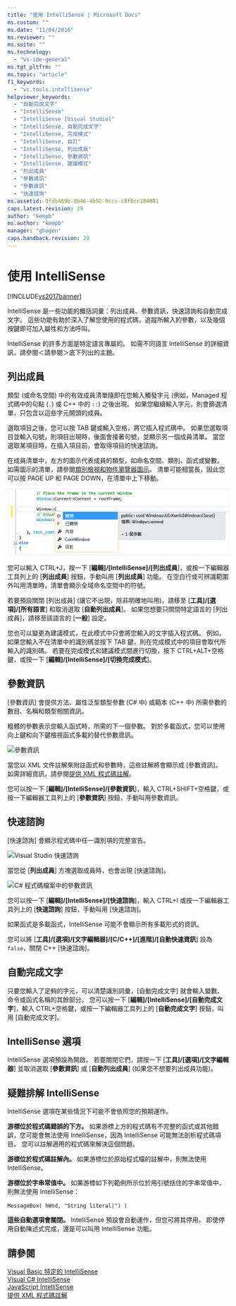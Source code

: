 ```yaml
---
title: "使用 IntelliSense | Microsoft Docs"
ms.custom: ""
ms.date: "11/04/2016"
ms.reviewer: ""
ms.suite: ""
ms.technology: 
  - "vs-ide-general"
ms.tgt_pltfrm: ""
ms.topic: "article"
f1_keywords: 
  - "vc.tools.intellisense"
helpviewer_keywords: 
  - "自動完成文字"
  - "IntelliSense"
  - "IntelliSense [Visual Studio]"
  - "IntelliSense, 自動完成文字"
  - "IntelliSense, 完成模式"
  - "IntelliSense, 自訂"
  - "IntelliSense, 列出成員"
  - "IntelliSense, 參數資訊"
  - "IntelliSense, 建議模式"
  - "列出成員"
  - "參數資訊"
  - "參數資訊"
  - "快速諮詢"
ms.assetid: 9fdb489b-8b46-4b92-9ccc-c8f8cc184081
caps.latest.revision: 29
author: "kempb"
ms.author: "kempb"
manager: "ghogen"
caps.handback.revision: 29
---
```

# 使用 IntelliSense
[!INCLUDE[vs2017banner](../code-quality/includes/vs2017banner.md)]

IntelliSense 是一些功能的概括詞彙：列出成員、參數資訊，快速諮詢和自動完成文字。  這些功能有助於深入了解您使用的程式碼，追蹤所輸入的參數，以及幾個按鍵即可加入屬性和方法呼叫。  
  
 IntelliSense 的許多方面是特定語言專屬的。  如需不同語言 IntelliSense 的詳細資訊，請參閱＜請參閱＞底下列出的主題。  
  
## 列出成員  
 類型 \(或命名空間\) 中的有效成員清單隨即在您輸入觸發字元 \(例如，Managed 程式碼中的句點 \(`.`\) 或 C\+\+ 中的 `::`\) 之後出現。  如果您繼續輸入字元，則會篩選清單，只包含以這些字元開頭的成員。  
  
 選取項目之後，您可以按 TAB 鍵或輸入空格，將它插入程式碼中。  如果您選取項目並輸入句號，則項目出現時，後面會接著句號，並顯示另一個成員清單。  當您選取某項目時，在插入項目前，會取得項目的快速諮詢。  
  
 在成員清單中，左方的圖示代表成員的類型，如命名空間、類別、函式或變數。  如需圖示的清單，請參閱[類別檢視和物件瀏覽器圖示](../ide/class-view-and-object-browser-icons.md)。  清單可能相當長，因此您可以按 PAGE UP 和 PAGE DOWN，在清單中上下移動。  
  
 ![Visual Studio 成員清單](../ide/media/vs2015_intellisense.png "vs2015\_Intellisense")  
  
 您可以輸入 CTRL\+J，按一下 \[**編輯\]\/\[IntelliSense\]\/\[列出成員**\]，或按一下編輯器工具列上的 \[**列出成員**\] 按鈕，手動叫用 \[**列出成員**\] 功能。  在空白行或可辨識範圍外叫用清單時，清單會顯示全域命名空間中的符號。  
  
 若要預設關閉 \[列出成員\] \(讓它不出現，除非明確地叫用\)，請移至 \[**工具\]\/\[選項\]\/\[所有語言**\] 和取消選取 \[**自動列出成員**\]。  如果您想要只關閉特定語言的 \[列出成員\]，請移至該語言的 \[**一般**\] 設定。  
  
 您也可以變更為建議模式，在此模式中只會將您輸入的文字插入程式碼。  例如，如果您輸入不在清單中的識別碼並按下 TAB 鍵，則在完成模式中的項目會取代所輸入的識別碼。  若要在完成模式和建議模式間進行切換，按下 CTRL\+ALT\+空格鍵，或按一下 \[**編輯\]\/\[IntelliSense\]\/\[切換完成模式**\]。  
  
## 參數資訊  
 \[參數資訊\] 會提供方法、屬性泛型類型參數 \(C\# 中\) 或範本 \(C\+\+ 中\) 所需參數的數目、名稱和類型相關資訊。  
  
 粗體的參數表示您輸入函式時，所需的下一個參數。  對於多載函式，您可以使用向上鍵和向下鍵檢視函式多載的替代參數資訊。  
  
 ![參數資訊](~/ide/media/vs2015_param_info.png "VS2015\_param\_Info")  
  
 當您以 XML 文件註解來附註函式和參數時，這些註解將會顯示成 \[參數資訊\]。  如需詳細資訊，請參閱[提供 XML 程式碼註解](../ide/supplying-xml-code-comments.md)。  
  
 您可以按一下 \[**編輯\]\/\[IntelliSense\]\/\[參數資訊**\]，輸入 CTRL\+SHIFT\+空格鍵，或按一下編輯器工具列上的 \[**參數資訊**\] 按鈕，手動叫用參數資訊。  
  
## 快速諮詢  
 \[快速諮詢\] 會顯示程式碼中任一識別項的完整宣告。  
  
 ![Visual Studio 快速諮詢](~/ide/media/vs2015_quick_info.png "VS2015\_Quick\_info")  
  
 當您從 \[**列出成員**\] 方塊選取成員時，也會出現 \[快速諮詢\]。  
  
 ![C&#35; 程式碼檔案中的參數資訊](~/ide/media/vs2015_paraminfo.png "VS2015\_ParamInfo")  
  
 您可以按一下 \[**編輯\]\/\[IntelliSense\]\/\[快速諮詢**\]，輸入 CTRL\+I 或按一下編輯器工具列上的 \[**快速諮詢**\] 按鈕，手動叫用 \[快速諮詢\]。  
  
 如果函式是多載函式，IntelliSense 可能不會顯示所有多載形式的資訊。  
  
 您可以將 \[**工具\]\/\[選項\]\/\[文字編輯器\]\/\[C\/C\+\+\]\/\[進階\]\/\[自動快速資訊**\] 設為 `false`，關閉 C\+\+ \[快速諮詢\]。  
  
## 自動完成文字  
 只要您輸入了足夠的字元，可以清楚識別詞彙，\[自動完成文字\] 就會輸入變數、命令或函式名稱的其餘部分。  您可以按一下 \[**編輯\]\/\[IntelliSense\]\/\[自動完成文字**\]，輸入 CTRL\+空格鍵，或按一下編輯器工具列上的 \[**自動完成文字**\] 按鈕，叫用 \[自動完成文字\]。  
  
## IntelliSense 選項  
 IntelliSense 選項預設為開啟。  若要關閉它們，請按一下 \[**工具\]\/\[選項\]\/\[文字編輯器**\] 並取消選取 \[**參數資訊**\] 或 \[**自動列出成員**\] \(如果您不想要列出成員功能\)。  
  
## 疑難排解 IntelliSense  
 IntelliSense 選項在某些情況下可能不會依照您的預期運作。  
  
 **游標位於程式碼錯誤的下方。** 如果游標上方的程式碼有不完整的函式或其他錯誤，您可能會無法使用 IntelliSense，因為 IntelliSense 可能無法剖析程式碼項目。  您可以註解適用的程式碼來解決這個問題。  
  
 **游標位於程式碼註解內。** 如果游標位於原始程式檔的註解中，則無法使用 IntelliSense。  
  
 **游標位於字串常值中。** 如果游標如下列範例所示位於用引號括住的字串常值中，則無法使用 IntelliSense：  
  
```  
MessageBox( hWnd, "String literal|") )  
```  
  
 **這些自動選項會關閉。** IntelliSense 預設會自動運作，但您可將其停用。  即使停用自動陳述式完成，還是可以叫用 IntelliSense 功能。  
  
## 請參閱  
 [Visual Basic 特定的 IntelliSense](../ide/visual-basic-specific-intellisense.md)   
 [Visual C\# IntelliSense](../ide/visual-csharp-intellisense.md)   
 [JavaScript IntelliSense](../ide/javascript-intellisense.md)   
 [提供 XML 程式碼註解](../ide/supplying-xml-code-comments.md)